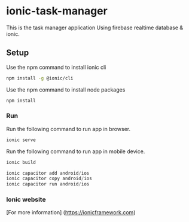 # ionic-task-manager
This is the task manager application Using firebase realtime database & ionic.

## Setup

Use the npm command to install ionic cli

```bash
npm install -g @ionic/cli
```

Use the npm command to install node packages

```bash
npm install
```


### Run

Run the following command to run app in browser.

```js
ionic serve
```

Run the following command to run app in mobile device.

```js
ionic build
```

```js
ionic capacitor add android/ios
ionic capacitor copy android/ios
ionic capacitor run android/ios
```


### Ionic website

[For more information] (https://ionicframework.com)

